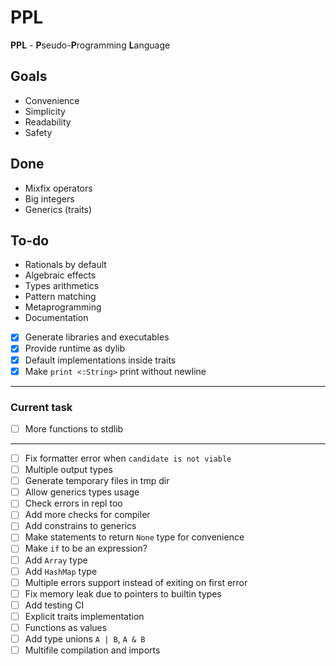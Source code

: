 # PPL

**PPL** - **P**seudo-**P**rogramming **L**anguage

## Goals

* Convenience
* Simplicity
* Readability
* Safety

## Done
* Mixfix operators
* Big integers
* Generics (traits)

## To-do
* Rationals by default
* Algebraic effects
* Types arithmetics
* Pattern matching
* Metaprogramming
* Documentation

* [X] Generate libraries and executables
* [X] Provide runtime as dylib
* [X] Default implementations inside traits
* [x] Make `print <:String>` print without newline
---
### Current task
* [ ] More functions to stdlib
---
* [ ] Fix formatter error when `candidate is not viable`
* [ ] Multiple output types
* [ ] Generate temporary files in tmp dir
* [ ] Allow generics types usage
* [ ] Check errors in repl too
* [ ] Add more checks for compiler
* [ ] Add constrains to generics
* [ ] Make statements to return `None` type for convenience
* [ ] Make `if` to be an expression?
* [ ] Add `Array` type
* [ ] Add `HashMap` type
* [ ] Multiple errors support instead of exiting on first error
* [ ] Fix memory leak due to pointers to builtin types
* [ ] Add testing CI
* [ ] Explicit traits implementation
* [ ] Functions as values
* [ ] Add type unions `A | B`, `A & B`
* [ ] Multifile compilation and imports